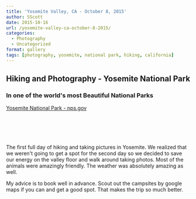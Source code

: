 ```yaml
---
title: 'Yosemite Valley, CA - October 8, 2015'
author: SScott
date: 2015-10-16
url: /yosemite-valley-ca-october-8-2015/
categories:
  - Photography
  - Uncategorized
format: gallery
tags: [photography, yosemite, national park, hiking, california]
---
```

## Hiking and Photography - Yosemite National Park

### In one of the world's most Beautiful National Parks

<a href="http://www.nps.gov/yose/index.htm" target="_blank">Yosemite National Park - nps.gov</a>

<img class="ngg_displayed_gallery mceItem" src="http://scotttactical.com/nextgen-attach_to_post/preview/id--382" alt="" data-mce-placeholder="1" />

&nbsp;

&nbsp;



The first full day of hiking and taking pictures in Yosemite. We realized that we weren't going to get a spot for the second day so we decided to save our energy on the valley floor and walk around taking photos. Most of the animals were amazingly friendly. The weather was absolutely amazing as well.

My advice is to book well in advance. Scout out the campsites by google maps if you can and get a good spot. That makes the trip so much better.